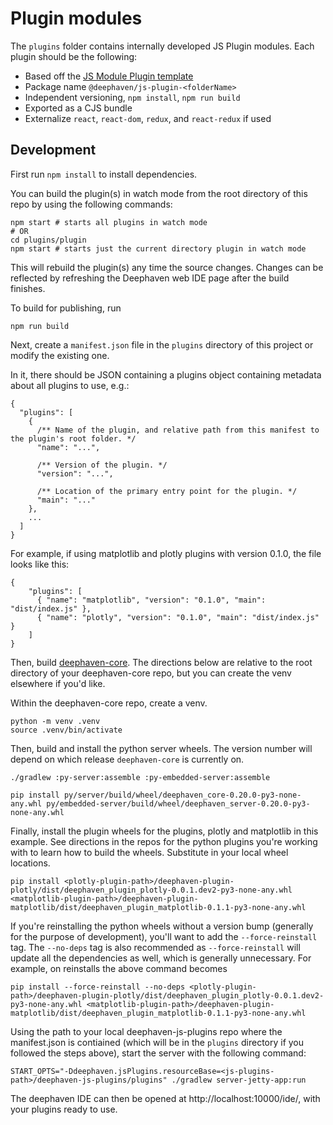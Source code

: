 # Plugin modules

The `plugins` folder contains internally developed JS Plugin modules. Each plugin should be the following:

- Based off the [JS Module Plugin template](https://github.com/deephaven/deephaven-js-plugin-template/)
- Package name `@deephaven/js-plugin-<folderName>`
- Independent versioning, `npm install`, `npm run build`
- Exported as a CJS bundle
- Externalize `react`, `react-dom`, `redux`, and `react-redux` if used

## Development

First run `npm install` to install dependencies.

You can build the plugin(s) in watch mode from the root directory of this repo by using the following commands:

```shell
npm start # starts all plugins in watch mode
# OR
cd plugins/plugin
npm start # starts just the current directory plugin in watch mode
```

This will rebuild the plugin(s) any time the source changes. Changes can be reflected by refreshing the Deephaven web IDE page after the build finishes.

To build for publishing, run

```shell
npm run build
```

Next, create a `manifest.json` file in the `plugins` directory of this project or modify the existing one.

In it, there should be JSON containing a plugins object containing metadata about all plugins to use, e.g.:
```
{
  "plugins": [
    {
      /** Name of the plugin, and relative path from this manifest to the plugin's root folder. */
      "name": "...", 

      /** Version of the plugin. */
      "version": "...", 

      /** Location of the primary entry point for the plugin. */
      "main": "..." 
    },
    ...
  ]
}
```

For example, if using matplotlib and plotly plugins with version 0.1.0, the file looks like this:

```
{
    "plugins": [
      { "name": "matplotlib", "version": "0.1.0", "main": "dist/index.js" },
      { "name": "plotly", "version": "0.1.0", "main": "dist/index.js" }
    ]
}
```

Then, build [deephaven-core](https://github.com/deephaven/deephaven-core). The directions below are relative to the root directory of your deephaven-core repo, but you can create the venv elsewhere if you'd like.

Within the deephaven-core repo, create a venv.

```
python -m venv .venv
source .venv/bin/activate
```

Then, build and install the python server wheels. The version number will depend on which release `deephaven-core` is currently on.

```
./gradlew :py-server:assemble :py-embedded-server:assemble

pip install py/server/build/wheel/deephaven_core-0.20.0-py3-none-any.whl py/embedded-server/build/wheel/deephaven_server-0.20.0-py3-none-any.whl
```

Finally, install the plugin wheels for the plugins, plotly and matplotlib in this example. See directions in the repos for the python plugins you're working with to learn how to build the wheels. Substitute in your local wheel locations.

```
pip install <plotly-plugin-path>/deephaven-plugin-plotly/dist/deephaven_plugin_plotly-0.0.1.dev2-py3-none-any.whl <matplotlib-plugin-path>/deephaven-plugin-matplotlib/dist/deephaven_plugin_matplotlib-0.1.1-py3-none-any.whl
```

If you're reinstalling the python wheels without a version bump (generally for the purpose of development), you'll want to add the `--force-reinstall` tag. The `--no-deps` tag is also recommended as `--force-reinstall` will update all the dependencies as well, which is generally unnecessary.
For example, on reinstalls the above command becomes 
```
pip install --force-reinstall --no-deps <plotly-plugin-path>/deephaven-plugin-plotly/dist/deephaven_plugin_plotly-0.0.1.dev2-py3-none-any.whl <matplotlib-plugin-path>/deephaven-plugin-matplotlib/dist/deephaven_plugin_matplotlib-0.1.1-py3-none-any.whl
```

Using the path to your local deephaven-js-plugins repo where the manifest.json is contiained (which will be in the `plugins` directory if you followed the steps above), start the server with the following command:

```
START_OPTS="-Ddeephaven.jsPlugins.resourceBase=<js-plugins-path>/deephaven-js-plugins/plugins" ./gradlew server-jetty-app:run
```

The deephaven IDE can then be opened at http://localhost:10000/ide/, with your plugins ready to use.
